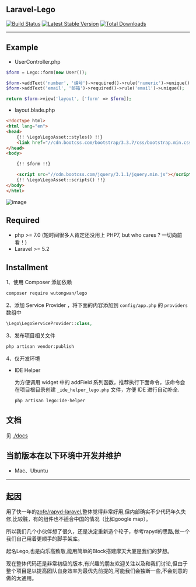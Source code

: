 ## Laravel-Lego

[![Build Status](https://travis-ci.org/wutongwan/laravel-lego.svg?branch=master)](https://travis-ci.org/wutongwan/laravel-lego)
[![Latest Stable Version](https://poser.pugx.org/wutongwan/lego/version.png)](https://packagist.org/packages/wutongwan/lego)
[![Total Downloads](https://poser.pugx.org/wutongwan/lego/d/total.png)](https://packagist.org/packages/wutongwan/lego)

* * *

## Example

- UserController.php

```php
$form = Lego::form(new User());

$form->addText('number', '编号')->required()->rule('numeric')->unique();
$form->addText('email', '邮箱')->required()->rule('email')->unique();

return $form->view('layout', ['form' => $form]);
```

- layout.blade.php

```html
<!doctype html>
<html lang="en">
<head>
    {!! \Lego\LegoAsset::styles() !!}
    <link href="//cdn.bootcss.com/bootstrap/3.3.7/css/bootstrap.min.css" rel="stylesheet">
</head>
<body>

	{!! $form !!}

    <script src="//cdn.bootcss.com/jquery/3.1.1/jquery.min.js"></script>
    {!! \Lego\LegoAsset::scripts() !!}
</body>
</html>
```

![image](http://ww1.sinaimg.cn/bmiddle/801b780agw1f8pjbovte0j20n80h4jrz.jpg)


## Required
  - php >= 7.0 (短时间很多人肯定还没用上 PHP7, but who cares ? 一切向前看！)
  - Laravel >= 5.2

## Installment

1、使用 Composer 添加依赖

```bash
composer require wutongwan/lego
```

2、添加 Service Provider ，将下面的内容添加到 `config/app.php` 的 `providers` 数组中

```php
\Lego\LegoServiceProvider::class,
```

3、发布项目相关文件

```bash
php artisan vendor:publish
```

4、仅开发环境

- IDE Helper

	为方便调用 widget 中的 addField 系列函数，推荐执行下面命令，该命令会在项目根目录创建 `_ide_helper_lego.php` 文件，方便 IDE 进行自动补全.
	
	```bash
	php artisan lego:ide-helper
	```

## 文档

见 [./docs](./docs/README.md)

## 当前版本在以下环境中开发并维护

- Mac、Ubuntu

* * *

## 起因

用了快一年的[zofe/rapyd-laravel](https://github.com/zofe/rapyd-laravel),整体觉得非常好用,但内部确实不少代码年久失修,比较脏，有的组件也不适合中国的情况（比如google map）。

所以我们几个小伙伴想了很久，还是决定重新造个轮子，参考rapyd的思路,做一个我们自己用着更顺手的脚手架库。

起名Lego,也是向乐高致敬,能用简单的Block搭建摩天大厦是我们的梦想。

现在整体代码还是非常初级的版本,有兴趣的朋友欢迎关注以及和我们讨论,但由于整个项目是以提高团队自身效率为最优先前提的,可能我们会独断一些,不会刻意的做的太通用。